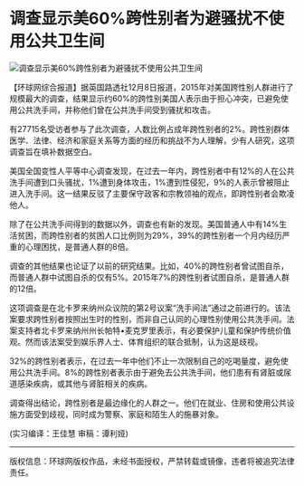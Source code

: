 # 调查显示美60%跨性别者为避骚扰不使用公共卫生间

![调查显示美60%跨性别者为避骚扰不使用公共卫生间](//rs2.huanqiucdn.cn/huanqi/image/m/share.jpg)

【环球网综合报道】据英国路透社12月8日报道，2015年对美国跨性别人群进行了规模最大的调查，结果显示约60%的跨性别美国人表示由于担心冲突，已避免使用公共洗手间，并称他们曾在公共洗手间受到骚扰和攻击。

有27715名受访者参与了此次调查，人数比例占成年跨性别者的2%。跨性别群体医学、法律、经济和家庭关系等方面的经历和挑战不为人理解，少有人研究，这项调查旨在填补数据空白。

美国全国变性人平等中心调查发现，在过去一年内，跨性别者中有12%的人在公共洗手间遭到口头骚扰，1%遭到身体攻击，1%遭到性侵犯，9%的人表示曾被阻止进入洗手间。这一结果反驳了主要保守政客和宗教领袖的观点，即跨性别者会欺凌他人。

除了在公共洗手间得到的数据以外，调查也有新的发现。美国普通人中有14%生活贫困，而跨性别者的贫困人口比例则为29%，39%的跨性别者一个月内经历严重的心理困扰，是普通人群的8倍。

调查的其他结果也论证了以前的研究结果。比如，40%的跨性别者曾试图自杀，而普通人群中试图自杀的仅有5%。2015年7%的跨性别者试图自杀，是普通人群的12倍。

这项调查是在北卡罗来纳州众议院的第2号议案“洗手间法”通过之前进行的。该法案要求跨性别者按照出生时的性别，而非自己认同的心理性别使用公共洗手间。法案支持者北卡罗来纳州州长帕特•麦克罗里表示，有必要保护儿童和保护传统价值观。然而该法案受到娱乐界人士、体育组织的联合抵制，认为这是歧视。

32%的跨性别者表示，在过去一年中他们不止一次限制自己的吃喝量度，避免使用公共洗手间。8%的跨性别者表示由于避免去公共洗手间，他们患有有肾脏或尿道感染疾病，或其他与肾脏相关的疾病。

调查得出结论，跨性别者是最边缘化的人群之一。他们在就业、住房和使用公共设施方面受到歧视，同时成为警察、家庭和陌生人的施暴对象。

(实习编译：王佳慧 审稿：谭利娅)

---

版权信息：环球网版权作品，未经书面授权，严禁转载或镜像，违者将被追究法律责任。